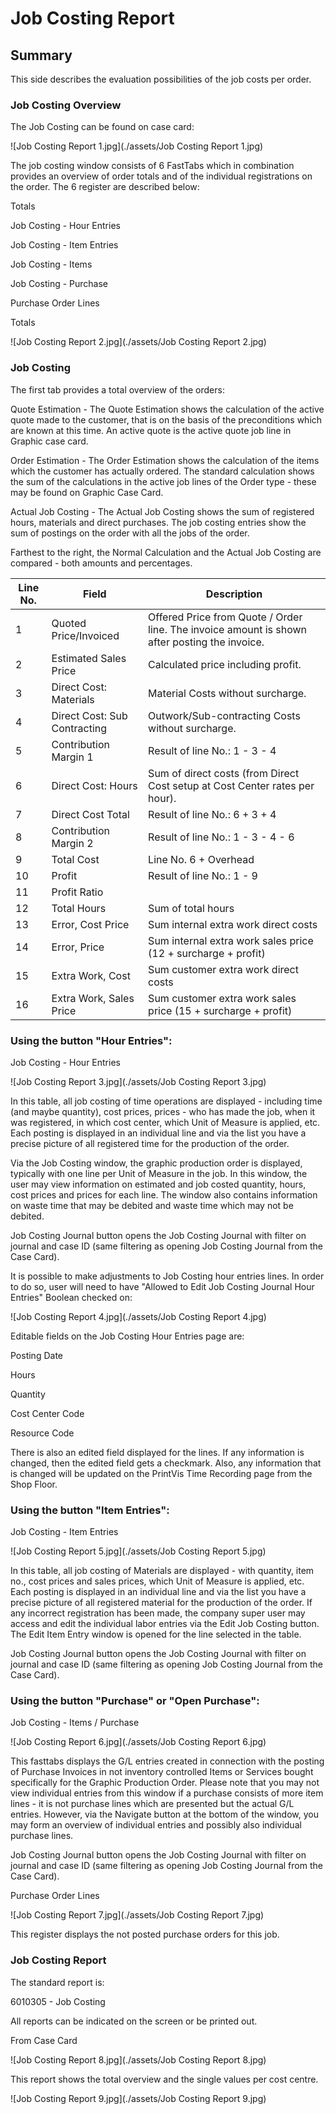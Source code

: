 ﻿# Job Costing Report

## Summary

This side describes the evaluation possibilities of the job costs per order.

### Job Costing Overview

The Job Costing can be found on case card:

![Job Costing Report 1.jpg](./assets/Job Costing Report 1.jpg)


The job costing window consists of 6 FastTabs which in combination provides an overview of order totals and of the individual registrations on the order. The 6 register are described below:

Totals

Job Costing - Hour Entries

Job Costing - Item Entries

Job Costing - Items

Job Costing - Purchase

Purchase Order Lines

Totals

![Job Costing Report 2.jpg](./assets/Job Costing Report 2.jpg)


### Job Costing

The first tab provides a total overview of the orders:

Quote Estimation - The Quote Estimation shows the calculation of the active quote made to the customer, that is on the basis of the preconditions which are known at this time. An active quote is the active quote job line in Graphic case card.

Order Estimation - The Order Estimation shows the calculation of the items which the customer has actually ordered. The standard calculation shows the sum of the calculations in the active job lines of the Order type - these may be found on Graphic Case Card.

Actual Job Costing - The Actual Job Costing shows the sum of registered hours, materials and direct purchases. The job costing entries show the sum of postings on the order with all the jobs of the order.

Farthest to the right, the Normal Calculation and the Actual Job Costing are compared - both amounts and percentages.

| **Line No.** | **Field**                    | **Description**                                                                                     |
|--------------|-------------------------------|-----------------------------------------------------------------------------------------------------|
| 1            | Quoted Price/Invoiced         | Offered Price from Quote / Order line. The invoice amount is shown after posting the invoice.       |
| 2            | Estimated Sales Price         | Calculated price including profit.                                                                  |
| 3            | Direct Cost: Materials        | Material Costs without surcharge.                                                                   |
| 4            | Direct Cost: Sub Contracting  | Outwork/Sub-contracting Costs without surcharge.                                                    |
| 5            | Contribution Margin 1         | Result of line No.: 1 - 3 - 4                                                                        |
| 6            | Direct Cost: Hours            | Sum of direct costs (from Direct Cost setup at Cost Center rates per hour).                         |
| 7            | Direct Cost Total             | Result of line No.: 6 + 3 + 4                                                                        |
| 8            | Contribution Margin 2         | Result of line No.: 1 - 3 - 4 - 6                                                                    |
| 9            | Total Cost                    | Line No. 6 + Overhead                                                                               |
| 10           | Profit                        | Result of line No.: 1 - 9                                                                           |
| 11           | Profit Ratio                  |                                                                                                     |
| 12           | Total Hours                   | Sum of total hours                                                                                  |
| 13           | Error, Cost Price             | Sum internal extra work direct costs                                                                |
| 14           | Error, Price                  | Sum internal extra work sales price (12 + surcharge + profit)                                       |
| 15           | Extra Work, Cost              | Sum customer extra work direct costs                                                                |
| 16           | Extra Work, Sales Price       | Sum customer extra work sales price (15 + surcharge + profit)                                       |



### Using the button "Hour Entries":

Job Costing - Hour Entries


![Job Costing Report 3.jpg](./assets/Job Costing Report 3.jpg)


In this table, all job costing of time operations are displayed - including time (and maybe quantity), cost prices, prices - who has made the job, when it was registered, in which cost center, which Unit of Measure is applied, etc. Each posting is displayed in an individual line and via the list you have a precise picture of all registered time for the production of the order.


Via the Job Costing window, the graphic production order is displayed, typically with one line per Unit of Measure in the job. In this window, the user may view information on estimated and job costed quantity, hours, cost prices and prices for each line. The window also contains information on waste time that may be debited and waste time which may not be debited.


Job Costing Journal button opens the Job Costing Journal with filter on journal and case ID (same filtering as opening Job Costing Journal from the Case Card).


It is possible to make adjustments to Job Costing hour entries lines. In order to do so, user will need to have "Allowed to Edit Job Costing Journal Hour Entries" Boolean checked on:


![Job Costing Report 4.jpg](./assets/Job Costing Report 4.jpg)


Editable fields on the Job Costing Hour Entries page are:

Posting Date

Hours

Quantity

Cost Center Code

Resource Code


There is also an edited field displayed for the lines. If any information is changed, then the edited field gets a checkmark. Also, any information that is changed will be updated on the PrintVis Time Recording page from the Shop Floor.


### Using the button "Item Entries":

Job Costing - Item Entries


![Job Costing Report 5.jpg](./assets/Job Costing Report 5.jpg)


In this table, all job costing of Materials are displayed - with quantity, item no., cost prices and sales prices, which Unit of Measure is applied, etc. Each posting is displayed in an individual line and via the list you have a precise picture of all registered material for the production of the order. If any incorrect registration has been made, the company super user may access and edit the individual labor entries via the Edit Job Costing button. The Edit Item Entry window is opened for the line selected in the table.


Job Costing Journal button opens the Job Costing Journal with filter on journal and case ID (same filtering as opening Job Costing Journal from the Case Card).


### Using the button "Purchase" or "Open Purchase":

Job Costing - Items / Purchase


![Job Costing Report 6.jpg](./assets/Job Costing Report 6.jpg)


This fasttabs displays the G/L entries created in connection with the posting of Purchase Invoices in not inventory controlled Items or Services bought specifically for the Graphic Production Order. Please note that you may not view individual entries from this window if a purchase consists of more item lines - it is not purchase lines which are presented but the actual G/L entries. However, via the Navigate button at the bottom of the window, you may form an overview of individual entries and possibly also individual purchase lines.


Job Costing Journal button opens the Job Costing Journal with filter on journal and case ID (same filtering as opening Job Costing Journal from the Case Card).


Purchase Order Lines


![Job Costing Report 7.jpg](./assets/Job Costing Report 7.jpg)


This register displays the not posted purchase orders for this job.


### Job Costing Report

The standard report is:

6010305 - Job Costing

All reports can be indicated on the screen or be printed out.


From Case Card


![Job Costing Report 8.jpg](./assets/Job Costing Report 8.jpg)


This report shows the total overview and the single values per cost centre.

![Job Costing Report 9.jpg](./assets/Job Costing Report 9.jpg)
